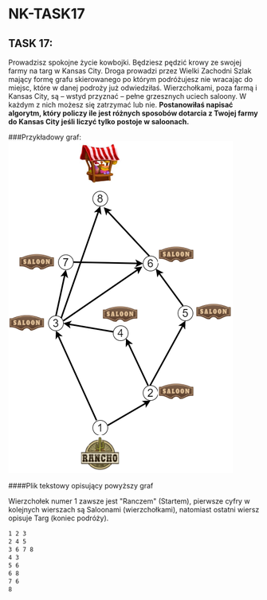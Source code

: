 # NK-TASK17

## TASK 17:

Prowadzisz spokojne życie kowbojki. Będziesz pędzić krowy ze swojej farmy na targ w
Kansas City. Droga prowadzi przez Wielki Zachodni Szlak mający formę grafu skierowanego po
którym podróżujesz nie wracając do miejsc, które w danej podroży już odwiedziłaś.
Wierzchołkami, poza farmą i Kansas City, są – wstyd przyznać – pełne grzesznych uciech saloony.
W każdym z nich możesz się zatrzymać lub nie. **Postanowiłaś napisać algorytm, który policzy
ile jest różnych sposobów dotarcia z Twojej farmy do Kansas City jeśli liczyć tylko postoje w
saloonach.**


###Przykładowy graf:
[![N|Solid](https://github.com/tsorgu-bk/NK-TASK17/blob/main/examples/example_v2.png?raw=true)](https://github.com/tsorgu-bk/NK-TASK17/blob/main/examples/example_v2.png?raw=true)

####Plik tekstowy opisujący powyższy graf

Wierzchołek numer 1 zawsze jest "Ranczem" (Startem), pierwsze cyfry w kolejnych wierszach są Saloonami (wierzchołkami), natomiast ostatni wiersz opisuje Targ (koniec podróży).
```shell
1 2 3
2 4 5
3 6 7 8
4 3
5 6
6 8
7 6
8
```